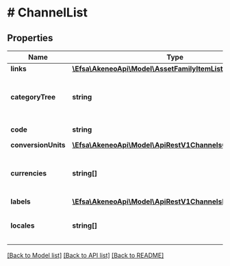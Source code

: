 # # ChannelList

## Properties

Name | Type | Description | Notes
------------ | ------------- | ------------- | -------------
**links** | [**\Efsa\AkeneoApi\Model\AssetFamilyItemListLinks**](AssetFamilyItemListLinks.md) |  | [optional]
**categoryTree** | **string** | Code of the category tree linked to the channel |
**code** | **string** | Channel code |
**conversionUnits** | [**\Efsa\AkeneoApi\Model\ApiRestV1ChannelsConversionUnits**](ApiRestV1ChannelsConversionUnits.md) |  | [optional]
**currencies** | **string[]** | Codes of activated currencies for the channel |
**labels** | [**\Efsa\AkeneoApi\Model\ApiRestV1ChannelsLabels**](ApiRestV1ChannelsLabels.md) |  | [optional]
**locales** | **string[]** | Codes of activated locales for the channel |

[[Back to Model list]](../../README.md#models) [[Back to API list]](../../README.md#endpoints) [[Back to README]](../../README.md)
